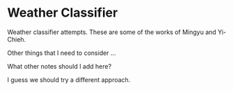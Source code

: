 # Weather Classifier
Weather classifier attempts.
These are some of the works of Mingyu and Yi-Chieh.

Other things that I need to consider ...

What other notes should I add here?

I guess we should try a different approach.

